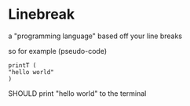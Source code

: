 # Linebreak
a "programming language" based off your line breaks

so for example (pseudo-code)
```
printT (
"hello world"
)
```
SHOULD print "hello world" to the terminal